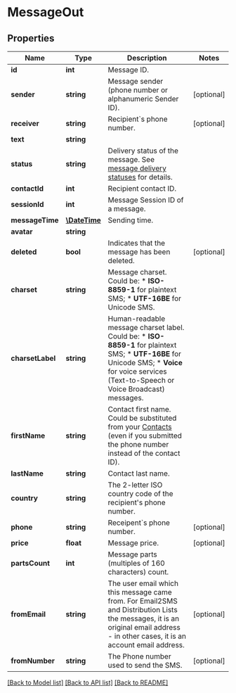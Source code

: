 # MessageOut

## Properties
Name | Type | Description | Notes
------------ | ------------- | ------------- | -------------
**id** | **int** | Message ID. | 
**sender** | **string** | Message sender (phone number or alphanumeric Sender ID). | [optional] 
**receiver** | **string** | Recipient&#x60;s phone number. | [optional] 
**text** | **string** |  | 
**status** | **string** | Delivery status of the message. See [message delivery statuses](https://docs.textmagic.com/#section/Delivery-status-codes) for details. | 
**contactId** | **int** | Recipient contact ID. | 
**sessionId** | **int** | Message Session ID of a message. | 
**messageTime** | [**\DateTime**](\DateTime.md) | Sending time. | 
**avatar** | **string** |  | 
**deleted** | **bool** | Indicates that the message has been deleted. | [optional] 
**charset** | **string** | Message charset. Could be: *   **ISO-8859-1** for plaintext SMS; *   **UTF-16BE** for Unicode SMS. | 
**charsetLabel** | **string** | Human-readable message charset label. Could be: *   **ISO-8859-1** for plaintext SMS; *   **UTF-16BE** for Unicode SMS; *   **Voice** for voice services (Text-to-Speech or Voice Broadcast) messages. | 
**firstName** | **string** | Contact first name. Could be substituted from your [Contacts](https://docs.textmagic.com/#tag/Contacts) (even if you submitted the phone number instead of the contact ID). | 
**lastName** | **string** | Contact last name. | 
**country** | **string** | The 2-letter ISO country code of the recipient&#39;s phone number. | 
**phone** | **string** | Receipent&#x60;s phone number. | [optional] 
**price** | **float** | Message price. | [optional] 
**partsCount** | **int** | Message parts (multiples of 160 characters) count. | 
**fromEmail** | **string** | The user email which this message came from. For Email2SMS and Distribution Lists the messages, it is an original email address - in other cases, it is an account email address. | [optional] 
**fromNumber** | **string** | The Phone number used to send the SMS. | [optional] 

[[Back to Model list]](../README.md#documentation-for-models) [[Back to API list]](../README.md#documentation-for-api-endpoints) [[Back to README]](../README.md)


